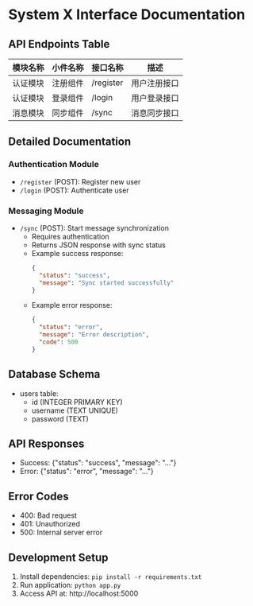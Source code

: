 # System X Interface Documentation

## API Endpoints Table

| 模块名称 | 小件名称 | 接口名称 | 描述 |
|----------|----------|----------|------|
| 认证模块 | 注册组件 | /register | 用户注册接口 |
| 认证模块 | 登录组件 | /login | 用户登录接口 |
| 消息模块 | 同步组件 | /sync | 消息同步接口 |

## Detailed Documentation

### Authentication Module
- `/register` (POST): Register new user
- `/login` (POST): Authenticate user

### Messaging Module
- `/sync` (POST): Start message synchronization
  - Requires authentication
  - Returns JSON response with sync status
  - Example success response:
    ```json
    {
      "status": "success", 
      "message": "Sync started successfully"
    }
    ```
  - Example error response:
    ```json
    {
      "status": "error",
      "message": "Error description",
      "code": 500
    }
    ```

## Database Schema
- users table:
  - id (INTEGER PRIMARY KEY)
  - username (TEXT UNIQUE)
  - password (TEXT)

## API Responses
- Success: {"status": "success", "message": "..."}
- Error: {"status": "error", "message": "..."}

## Error Codes
- 400: Bad request
- 401: Unauthorized
- 500: Internal server error

## Development Setup
1. Install dependencies: `pip install -r requirements.txt`
2. Run application: `python app.py`
3. Access API at: http://localhost:5000
